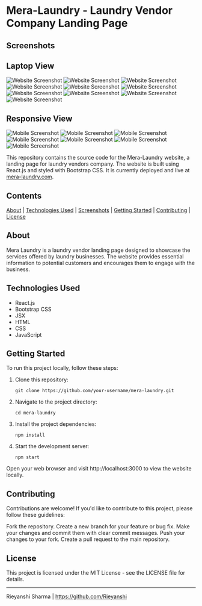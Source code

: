 # Mera-Laundry - Laundry Vendor Company Landing Page
## Screenshots
## Laptop View
![Website Screenshot](https://github.com/Rieyanshi/mera-laundry/blob/main/screenshots/Screenshot%20(431).png)
![Website Screenshot](https://github.com/Rieyanshi/mera-laundry/blob/main/screenshots/Screenshot%20(432).png)
![Website Screenshot](https://github.com/Rieyanshi/mera-laundry/blob/main/screenshots/Screenshot%20(433).png)
![Website Screenshot](https://github.com/Rieyanshi/mera-laundry/blob/main/screenshots/Screenshot%20(434).png)
![Website Screenshot](https://github.com/Rieyanshi/mera-laundry/blob/main/screenshots/Screenshot%20(435).png)
![Website Screenshot](https://github.com/Rieyanshi/mera-laundry/blob/main/screenshots/Screenshot%20(436).png)
![Website Screenshot](https://github.com/Rieyanshi/mera-laundry/blob/main/screenshots/Screenshot%20(437).png)
![Website Screenshot](https://github.com/Rieyanshi/mera-laundry/blob/main/screenshots/Screenshot%20(438).png)
![Website Screenshot](https://github.com/Rieyanshi/mera-laundry/blob/main/screenshots/Screenshot%20(439).png)
![Website Screenshot](https://github.com/Rieyanshi/mera-laundry/blob/main/screenshots/Screenshot%20(440).png)

## Responsive View

![Mobile Screenshot](https://github.com/Rieyanshi/mera-laundry/blob/main/screenshots/WhatsApp%20Image%202023-09-03%20at%2000.39.45.jpeg)
![Mobile Screenshot](https://github.com/Rieyanshi/mera-laundry/blob/main/screenshots/WhatsApp%20Image%202023-09-03%20at%2000.39.45%20(1).jpeg)
![Mobile Screenshot](https://github.com/Rieyanshi/mera-laundry/blob/main/screenshots/WhatsApp%20Image%202023-09-03%20at%2000.39.45%20(2).jpeg)
![Mobile Screenshot](https://github.com/Rieyanshi/mera-laundry/blob/main/screenshots/WhatsApp%20Image%202023-09-03%20at%2000.39.46.jpeg)
![Mobile Screenshot](https://github.com/Rieyanshi/mera-laundry/blob/main/screenshots/WhatsApp%20Image%202023-09-03%20at%2000.39.46%20(1).jpeg)
![Mobile Screenshot](https://github.com/Rieyanshi/mera-laundry/blob/main/screenshots/WhatsApp%20Image%202023-09-03%20at%2000.39.47.jpeg)
![Mobile Screenshot](https://github.com/Rieyanshi/mera-laundry/blob/main/screenshots/WhatsApp%20Image%202023-09-03%20at%2000.39.48.jpeg)

This repository contains the source code for the Mera-Laundry website, a landing page for laundry vendors company. The website is built using React.js and styled with Bootstrap CSS. It is currently deployed and live at [mera-laundry.com](https://mera-laundry.com).

## Contents

[About](#about) | [Technologies Used](#technologies-used) | [Screenshots](#screenshots) |  [Getting Started](#getting-started) | [Contributing](#contributing) | [License](#license)

## About

Mera Laundry is a laundry vendor landing page designed to showcase the services offered by laundry businesses. The website provides essential information to potential customers and encourages them to engage with the business.

## Technologies Used

- React.js
- Bootstrap CSS
- JSX
- HTML
- CSS
- JavaScript

## Getting Started

To run this project locally, follow these steps:

1. Clone this repository:

   ```shell
   git clone https://github.com/your-username/mera-laundry.git
2. Navigate to the project directory:
   ```shell
   cd mera-laundry
3. Install the project dependencies:

    ```shell
    npm install

4. Start the development server:
    
    ```shell
    npm start

Open your web browser and visit http://localhost:3000 to view the website locally.


## Contributing
Contributions are welcome! If you'd like to contribute to this project, please follow these guidelines:

  Fork the repository.
  Create a new branch for your feature or bug fix.
  Make your changes and commit them with clear commit messages.
  Push your changes to your fork.
  Create a pull request to the main repository.
## License
This project is licensed under the MIT License - see the LICENSE file for details.
***

Rieyanshi Sharma | https://github.com/Rieyanshi
